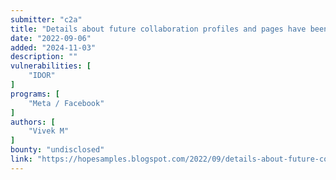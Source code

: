 ```yaml
---
submitter: "c2a"
title: "Details about future collaboration profiles and pages have been revealed"
date: "2022-09-06"
added: "2024-11-03"
description: ""
vulnerabilities: [
    "IDOR"
]
programs: [
    "Meta / Facebook"
]
authors: [
    "Vivek M"
]
bounty: "undisclosed"
link: "https://hopesamples.blogspot.com/2022/09/details-about-future-collaboration.html"
---
```




